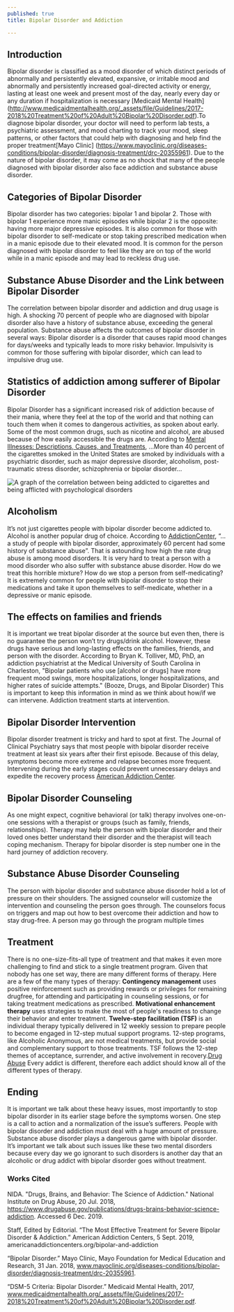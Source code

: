 ```yaml
---
published: true
title: Bipolar Disorder and Addiction

---
```


## Introduction
Bipolar disorder is classified as a mood disorder of which distinct periods of abnormally and persistently elevated, expansive, or irritable mood and abnormally and persistently increased goal-directed activity or energy, lasting at least one week and present most of the day, nearly every day or any duration if hospitalization is necessary [Medicaid Mental Health] (http://www.medicaidmentalhealth.org/_assets/file/Guidelines/2017-2018%20Treatment%20of%20Adult%20Bipolar%20Disorder.pdf).To diagnose bipolar disorder, your doctor will need to perform lab tests, a psychiatric assessment, and mood charting to track your mood, sleep patterns, or other factors that could help with diagnosing and help find the proper treatment[Mayo Clinic] (https://www.mayoclinic.org/diseases-conditions/bipolar-disorder/diagnosis-treatment/drc-20355961). 
Due to the nature of bipolar disorder, it may come as no shock that many of the people diagnosed with bipolar disorder also face addiction and substance abuse disorder.

## Categories of Bipolar Disorder
Bipolar disorder has two categories: bipolar 1 and bipolar 2. Those with bipolar 1 experience more manic episodes while bipolar 2 is the opposite: having more major depressive episodes. It is also common for those with bipolar disorder to self-medicate or stop taking prescribed medication when in a manic episode due to their elevated mood. It is common for the person diagnosed with bipolar disorder to feel like they are on top of the world while in a manic episode and may lead to reckless drug use.
## Substance Abuse Disorder and the Link between Bipolar Disorder
The correlation between bipolar disorder and addiction and drug usage is high. A shocking 70 percent of people who are diagnosed with bipolar disorder also have a history of substance abuse, exceeding the general population. Substance abuse affects the outcomes of bipolar disorder in several ways: Bipolar disorder is a disorder that causes rapid mood changes for days/weeks and typically leads to more risky behavior. Impulsivity is common for those suffering with bipolar disorder, which can lead to impulsive drug use.
## Statistics of addiction among sufferer of Bipolar Disorder
Bipolar Disorder has a significant increased risk of addiction because of their mania, where they feel at the top of the world and that nothing can touch them when it comes to dangerous activities, as spoken about early. Some of the most common drugs, such as nicotine and alcohol, are abused because of how easily accessible the drugs are. According to [Mental Illnesses: Descriptions, Causes, and Treatments](https://ebookcentral.proquest.com/lib/morrismn-ebooks/reader.action?docID=3019854&ppg=48), …More than 40 percent of the cigarettes smoked in the United States are smoked by individuals with a psychiatric disorder, such as major depressive disorder, alcoholism, post-traumatic stress disorder, schizophrenia or bipolar disorder…
 
![A graph of the correlation between being addicted to cigarettes and being afflicted with psychological disorders](https://ebookcentral.proquest.com/lib/morrismn-ebooks/reader.action?docID=3019854&ppg=48)

## Alcoholism
It’s not just cigarettes people with bipolar disorder become addicted to. Alcohol is another popular drug of choice. According to [AddictionCenter](americanaddictioncenters.org/bipolar-and-addiction), “…a study of people with bipolar disorder, approximately 60 percent had some history of substance abuse”. That is astounding how high the rate drug abuse is among mood disorders. It is very hard to treat a person with a mood disorder who also suffer with substance abuse disorder. How do we treat this horrible mixture?
How do we stop a person from self-medicating? It is extremely common for people with bipolar disorder to stop their medications and take it upon themselves to self-medicate, whether in a depressive or manic episode.
## The effects on families and friends
It is important we treat bipolar disorder at the source but even then, there is no guarantee the person won’t try drugs/drink alcohol. However, these drugs have serious and long-lasting effects on the families, friends, and person with the disorder. According to Bryan K. Tolliver, MD, PhD, an addiction psychiatrist at the Medical University of South Carolina in Charleston, "Bipolar patients who use [alcohol or drugs] have more frequent mood swings, more hospitalizations, longer hospitalizations, and higher rates of suicide attempts." (Booze, Drugs, and Bipolar Disorder)
This is important to keep this information in mind as we think about how/if we can intervene. Addiction treatment starts at intervention.
## Bipolar Disorder Intervention
Bipolar disorder treatment is tricky and hard to spot at first. The Journal of Clinical Psychiatry says that most people with bipolar disorder receive treatment at least six years after their first episode. Because of this delay, symptoms become more extreme and relapse becomes more frequent. Intervening during the early stages could prevent unnecessary delays and expedite the recovery process [American Addiction Center](https://americanaddictioncenters.org/bipolar-and-addiction).
## Bipolar Disorder Counseling
As one might expect, cognitive behavioral (or talk) therapy involves one-on-one sessions with a therapist or groups (such as family, friends, relationships). Therapy may help the person with bipolar disorder and their loved ones better understand their disorder and the therapist will teach coping mechanism. Therapy for bipolar disorder is step number one in the hard journey of addiction recovery.
## Substance Abuse Disorder Counseling
The person with bipolar disorder and substance abuse disorder hold a lot of pressure on their shoulders. The assigned counselor will customize the intervention and counseling the person goes through. The counselors focus on triggers and map out how to best overcome their addiction and how to stay drug-free. A person may go through the program multiple times
## Treatment
There is no one-size-fits-all type of treatment and that makes it even more challenging to find and stick to a single treatment program. Given that nobody has one set way, there are many different forms of therapy. Here are a few of the many types of therapy:
**Contingency management** uses positive reinforcement such as providing rewards or privileges for remaining drugfree, for attending and participating in counseling sessions, or for taking treatment medications as prescribed.
**Motivational enhancement therapy** uses strategies to make the most of people's readiness to change their behavior and enter treatment.
**Twelve-step facilitation (TSF)** is an individual therapy typically delivered in 12 weekly session to prepare people to become engaged in 12-step mutual support programs. 12-step programs, like Alcoholic Anonymous, are not medical treatments, but provide social and complementary support to those treatments. TSF follows the 12-step themes of acceptance, surrender, and active involvement in recovery.[Drug Abuse](https://www.drugabuse.gov/publications/drugs-brains-behavior-science-addiction/treatment-recovery) Every addict is different, therefore each addict should know all of the different types of therapy.
## Ending 
It is important we talk about these heavy issues, most importantly to stop bipolar disorder in its earlier stage before the symptoms worsen. One step is a call to action and a normalization of the issue’s sufferers. People with bipolar disorder and addiction must deal with a huge amount of pressure. Substance abuse disorder plays a dangerous game with bipolar disorder. It’s important we talk about such issues like these two mental disorders because every day we go ignorant to such disorders is another day that an alcoholic or drug addict with bipolar disorder goes without treatment.


### Works Cited
NIDA. "Drugs, Brains, and Behavior: The Science of Addiction." National Institute on Drug Abuse, 20 Jul. 2018, https://www.drugabuse.gov/publications/drugs-brains-behavior-science-addiction. Accessed 6 Dec. 2019.

Staff, Edited by Editorial. “The Most Effective Treatment for Severe Bipolar Disorder & Addiction.” American Addiction Centers, 5 Sept. 2019, americanaddictioncenters.org/bipolar-and-addiction 

“Bipolar Disorder.” Mayo Clinic, Mayo Foundation for Medical Education and Research, 31 Jan. 2018, www.mayoclinic.org/diseases-conditions/bipolar-disorder/diagnosis-treatment/drc-20355961.

“DSM-5 Criteria: Bipolar Disorder.” Medicaid Mental Health, 2017, www.medicaidmentalhealth.org/_assets/file/Guidelines/2017-2018%20Treatment%20of%20Adult%20Bipolar%20Disorder.pdf.
